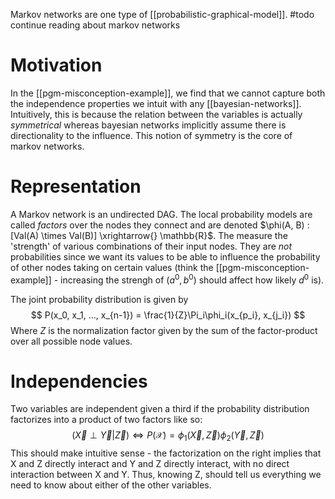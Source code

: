 Markov networks are one type of [[probabilistic-graphical-model]].
#todo continue reading about markov networks
# Motivation
In the [[pgm-misconception-example]], we find that we cannot capture both the independence properties we intuit with any [[bayesian-networks]]. Intuitively, this is because the relation between the variables is actually *symmetrical* whereas bayesian networks implicitly assume there is directionality to the influence. This notion of symmetry is the core of markov networks.

# Representation
A Markov network is an undirected DAG. The local probability models are called *factors* over the nodes they connect and are denoted $\phi(A, B) : [Val(A) \times Val(B)] \xrightarrow{} \mathbb{R}$. The measure the 'strength' of various combinations of their input nodes. They are *not* probabilities since we want its values to be able to influence the probability of other nodes taking on certain values (think the [[pgm-misconception-example]] - increasing the strengh of ($a^0, b^0$) should affect how likely $d^0$ is).

The joint probability distribution is given by
$$
P(x_0, x_1, ..., x_{n-1}) = \frac{1}{Z}\Pi_i\phi_i(x_{p_i}, x_{j_i})
$$
Where $Z$ is the normalization factor given by the sum of the factor-product over all possible node values.

# Independencies
Two variables are independent given a third if the probability distribution factorizes into a product of two factors like so:
$$
(\vec{X} \perp \vec{Y} \vert \vec{Z}) \iff P(\mathcal{X}) = \phi_1(\vec{X}, \vec{Z})\phi_2(\vec{Y},\vec{Z})
$$
This should make intuitive sense - the factorization on the right implies that X and Z directly interact and Y and Z directly interact, with no direct interaction between X and Y. Thus, knowing Z, should tell us everything we need to know about either of the other variables.